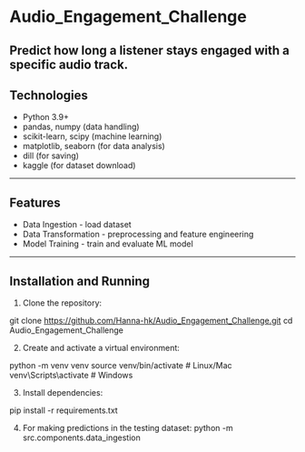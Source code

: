 # Audio_Engagement_Challenge
Predict how long a listener stays engaged with a specific audio track.
---

## Technologies
- Python 3.9+
- pandas, numpy (data handling)
- scikit-learn, scipy (machine learning)
- matplotlib, seaborn (for data analysis)
- dill (for saving)
- kaggle (for dataset download)

---

## Features
- Data Ingestion - load dataset
- Data Transformation - preprocessing and feature engineering
- Model Training - train and evaluate ML model

---

## Installation and Running

1. Clone the repository:

git clone https://github.com/Hanna-hk/Audio_Engagement_Challenge.git
cd Audio_Engagement_Challenge

2. Create and activate a virtual environment:

python -m venv venv
source venv/bin/activate    # Linux/Mac
venv\Scripts\activate       # Windows

3. Install dependencies:

pip install -r requirements.txt

4. For making predictions in the testing dataset:
python -m src.components.data_ingestion
